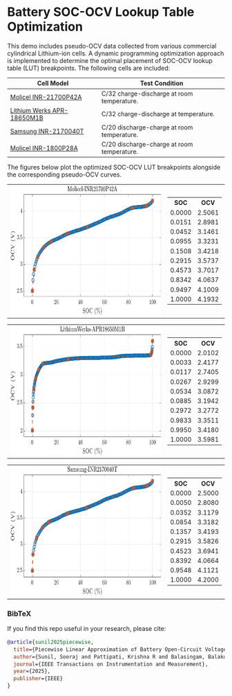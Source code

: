 # Battery SOC-OCV Lookup Table Optimization

This demo includes pseudo-OCV data collected from various commercial cylindrical Lithium-ion cells. A dynamic programming optimization approach is implemented to determine the optimal placement of SOC-OCV lookup table (LUT) breakpoints. The following cells are included:

| Cell Model                                                                 | Test Condition                               | 
|----------------------------------------------------------------------------|----------------------------------------------|
| [Molicel INR-21700P42A](https://www.molicel.com/wp-content/uploads/INR21700P42A-V4-80092.pdf) | C/32 charge-discharge at room temperature. | 
| [Lithium Werks APR-18650M1B](https://lithiumwerksbatteries.com/lithiumwerks-apr18650m1-b-3-3-volt-1-2-ah-lithium-iron-phosphate-lifepo4-battery/) | C/32 charge-discharge at temperature. |  
| [Samsung INR-2170040T](https://www.dnkpower.com/wp-content/uploads/2019/02/SAMSUNG-INR21700-40T-Datasheet.pdf) | C/20 discharge-charge at room temperature.|
| [Molicel INR-1800P28A](https://www.molicel.com/wp-content/uploads/INR18650P28A-V1-80093.pdf)|C/20 discharge-charge at room temperature.|

The figures below plot the optimized SOC-OCV LUT breakpoints alongside the corresponding pseudo-OCV curves.

<!--  Molicel INR-21700P42A -->
<table>
  <tr>
    <td>
      <img src="https://github.com/soorajsunil/Piecewise-Battery-OCV/blob/main/Figures/Molicel-INR21700P42A.png?raw=true" width="500" height="300"/>
    </td>
    <td>
      <table>
        <tr><th>SOC</th><th>OCV</th></tr>
        <tr><td>0.0000</td><td>2.5061</td></tr>
        <tr><td>0.0151</td><td>2.8981</td></tr>
        <tr><td>0.0452</td><td>3.1461</td></tr>
        <tr><td>0.0955</td><td>3.3231</td></tr>
        <tr><td>0.1508</td><td>3.4218</td></tr>
        <tr><td>0.2915</td><td>3.5737</td></tr>
        <tr><td>0.4573</td><td>3.7017</td></tr>
        <tr><td>0.8342</td><td>4.0637</td></tr>
        <tr><td>0.9497</td><td>4.1009</td></tr>
        <tr><td>1.0000</td><td>4.1932</td></tr>
      </table>
    </td>
  </tr>
</table>

<!--  Lithium Werks APR-18650M1B -->
<table>
  <tr>
    <td>
      <img src="https://github.com/soorajsunil/Piecewise-Battery-OCV/blob/main/Figures/LithiumWerks-APR18650M1B.png?raw=true" width="500" height="300"/>
    </td>
    <td>
      <table>
        <tr><th>SOC</th><th>OCV</th></tr>
        <tr><td>0.0000</td><td>2.0102</td></tr>
        <tr><td>0.0033</td><td>2.4177</td></tr>
        <tr><td>0.0117</td><td>2.7405</td></tr>
        <tr><td>0.0267</td><td>2.9299</td></tr>
        <tr><td>0.0534</td><td>3.0872</td></tr>
        <tr><td>0.0885</td><td>3.1942</td></tr>
        <tr><td>0.2972</td><td>3.2772</td></tr>
        <tr><td>0.9833</td><td>3.3511</td></tr>
        <tr><td>0.9950</td><td>3.4180</td></tr>
        <tr><td>1.0000</td><td>3.5981</td></tr>
      </table>
    </td>
  </tr>
</table>


<!--  Samsung INR-2170040T -->
<table>
  <tr>
    <td>
      <img src="https://github.com/soorajsunil/Piecewise-Battery-OCV/blob/main/Figures/Samsung-INR2170040T.png?raw=true" width="500" height="300"/>
    </td>
    <td>
      <table>
        <tr><th>SOC</th><th>OCV</th></tr>
        <tr><td>0.0000</td><td>2.5000</td></tr>
        <tr><td>0.0050</td><td>2.8080</td></tr>
        <tr><td>0.0352</td><td>3.1179</td></tr>
        <tr><td>0.0854</td><td>3.3182</td></tr>
        <tr><td>0.1357</td><td>3.4193</td></tr>
        <tr><td>0.2915</td><td>3.5826</td></tr>
        <tr><td>0.4523</td><td>3.6941</td></tr>
        <tr><td>0.8392</td><td>4.0664</td></tr>
        <tr><td>0.9548</td><td>4.1121</td></tr>
        <tr><td>1.0000</td><td>4.2000</td></tr>
      </table>
    </td>
  </tr>
</table>


### BibTeX
If you find this repo useful in your research, please cite:
```bibtex
@article{sunil2025piecewise,
  title={Piecewise Linear Approximation of Battery Open-Circuit Voltage Characteristics Using Dynamic Programming},
  author={Sunil, Sooraj and Pattipati, Krishna R and Balasingam, Balakumar},
  journal={IEEE Transactions on Instrumentation and Measurement},
  year={2025},
  publisher={IEEE}
}
